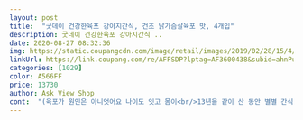 ```yaml
---
layout: post 
title:  "굿데이 건강한육포 강아지간식, 건조 닭가슴살육포 맛, 4개입" 
description: 굿데이 건강한육포 강아지간식 ..
date: 2020-08-27 08:32:36 
img: https://static.coupangcdn.com/image/retail/images/2019/02/28/15/4/2c281e76-2f72-4a43-b2d4-9bc6c69e5f33.jpg 
linkUrl: https://link.coupang.com/re/AFFSDP?lptag=AF3600438&subid=ahnPublicAsk&pageKey=25874536&itemId=556289162&vendorItemId=4461692586&traceid=V0-113-c1505af498a7d437 
categories: [1029] 
color: A566FF 
price: 13730 
author: Ask View Shop 
cont:  "(육포가 원인은 아니엇어요 나이도 잇고 몸이<br/>13년을 같이 산 동안 별별 간식을 다 먹엿는데<br/>>너무 잘 먹어서 계속 재재... <br/>재구매해서 먹엿는데... <br/><br/>가방에 넣고 다니기에조 좋아요!!<br/>강아지들은 환장하는 냄새인가봐요<br/>거의 북어포처럼 부스러질 정도로 많이 건조된 상태라<br/>괜찮네요^^<br/>그래서 새끼.<br/>손톱만큼.<br/>크기로 다 잘라서.<br/>줘요<br/>그리고 밀봉 지퍼백으로 되어있어서 보관도 오래할 수 있고<br/>껌 사 먹이다가 너무 말랑거려서 좀 단단한 식감으로<br/>냄새 맡자마자 앉아 엎드려 혼자 쌩쇼를 하더라구요ㅋㅋ<br/>너무 맛잇게 잘 먹는게 함정이라서 (진짜 잘 먹음)<br/>두달전쯤이 제조날짜ᄋᆞㅔ요 그래서 유통기한도길어요<br/>두봉지라 넉넉하고 안에도 꽤 빼곡하게 들어있어요<br/>뒤에편에는 하루용량이나,<br/>또 어떤건 너무 말려서인지 정말 단단해서 제가 좀 씹어서<br/>목에 걸릴까봐 걱정도 되고 부스러기도 많이 나와요<br/>밀봉된 냄새 맡으면 저로서는 역한거 같긴한데<br/>부스러트린 다음에 먹이기도 햇어요<br/>사료 이외에 먹인것 중에 바뀐거라곤 이 육포뿐인데<br/>성분들 등등.<br/>적혀있어요<br/>스트레스도 풀게 해줄겸 오랫만에 육포 사 봣는데<br/>아, 정말 너무 좋아해요<br/>아이가 많이 좋아해서 기냥 하나 다줘요ㅎ<br/>안 좋아져서엿어요)<br/>엄청 잘먹지요ㅎ<br/>역시 잘먹어요<br/>오랜만이라그런지, 뜯기도전에 저희 아기 냄새 킁킁거리네요ㅎ<br/>온몸에 부스럼이 난리가 낫어요 ㅠ ㅠ<br/>워낙 저희애기는 이빨이 세고 에너지가 넘쳐서 1분도 채 되지 않아서 먹긴 하지만 일반 소형견 애기들은 오래 놀면서 잘 먹을 듯해요ㅋㅋ<br/>이 육포가 원인은 아닐수도 잇지만<br/>이런 경우는 처음 봅니다 병원 다녀왓어요<br/>이번꺼는<br/>이번에 말고, 그전에 마지막주문이었을때,<br/>이빨이 많이 좋지가않아요<br/>이빨이 아픈거 같은데도, 맛있어서 힘겹게 먹어요<br/>잘못 먹이면 피부에 바로 반응하는데 이건 먹어도 아무렇지 않아요 많이 파세요^^<br/>재구매를  고민하게 되네요<br/>저희아가는 2키로라 반개에서 1갠데,<br/>제조날짜가.<br/>얼마전이라그런가?<br/>중국산이네요<br/>중국산인데다가 육포라기보다<br/>지퍼백으로 되어있어서 더 신선도있이 보관할수있고요<br/>쫄깃하고 다른육포에 비해 훨씬 말랑해요<br/>쫄깃하지가않아서, 주문안하고있던건데,<br/>처음 택배 받자마자 꺼내줬는데 육포는 처음 먹여보는거거든요<br/>하나씩 꺼내서 주기에 깔끔하고 적당히 딱딱하고 건조한 편이에요<br/>허나, 저희 아가는 17살의 요키에요<br/>헐... <br/> 국산 애견간식으로 검색해서 구입한건데<br/>" 
---
```

